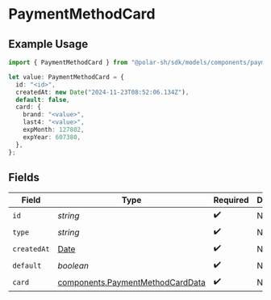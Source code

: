 # PaymentMethodCard

## Example Usage

```typescript
import { PaymentMethodCard } from "@polar-sh/sdk/models/components/paymentmethodcard.js";

let value: PaymentMethodCard = {
  id: "<id>",
  createdAt: new Date("2024-11-23T08:52:06.134Z"),
  default: false,
  card: {
    brand: "<value>",
    last4: "<value>",
    expMonth: 127802,
    expYear: 607380,
  },
};
```

## Fields

| Field                                                                                         | Type                                                                                          | Required                                                                                      | Description                                                                                   |
| --------------------------------------------------------------------------------------------- | --------------------------------------------------------------------------------------------- | --------------------------------------------------------------------------------------------- | --------------------------------------------------------------------------------------------- |
| `id`                                                                                          | *string*                                                                                      | :heavy_check_mark:                                                                            | N/A                                                                                           |
| `type`                                                                                        | *string*                                                                                      | :heavy_check_mark:                                                                            | N/A                                                                                           |
| `createdAt`                                                                                   | [Date](https://developer.mozilla.org/en-US/docs/Web/JavaScript/Reference/Global_Objects/Date) | :heavy_check_mark:                                                                            | N/A                                                                                           |
| `default`                                                                                     | *boolean*                                                                                     | :heavy_check_mark:                                                                            | N/A                                                                                           |
| `card`                                                                                        | [components.PaymentMethodCardData](../../models/components/paymentmethodcarddata.md)          | :heavy_check_mark:                                                                            | N/A                                                                                           |